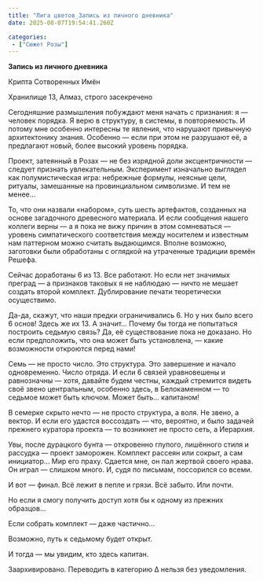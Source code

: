```yaml
---
title: "Лига цветов_Запись из личного дневника"
date: 2025-08-07T19:54:41.260Z

categories:
 - ["Сюжет Розы"]
---
```


**Запись из личного дневника**

Крипта Сотворенных Имён

Хранилище 13, Алмаз, строго засекречено

Сегодняшние размышления побуждают меня начать с признания: я — человек
порядка. Я верю в структуру, в системы, в повторяемость. И потому мне
особенно интересны те явления, что нарушают привычную архитектонику
знания. Особенно — если при этом не разрушают её, а предлагают новый,
более высокий уровень порядка.

Проект, затеянный в Розах — не без изрядной доли эксцентричности —
следует признать увлекательным. Эксперимент изначально выглядел как
полумистическая игра: небрежные формулы, неясные цели, ритуалы,
замешанные на провинциальном символизме. И тем не менее…

То, что они назвали «набором», суть шесть артефактов, созданных на
основе загадочного древесного материала. И если сообщения нашего коллеги
верны — а я пока не вижу причин в этом сомневаться — уровень
симпатического соответствия между носителем и известным нам паттерном
можно считать выдающимся. Вполне возможно, заготовки были обработаны с
оглядкой на утраченные традиции времён Решефа.

Сейчас доработаны 6 из 13. Все работают. Но если нет значимых преград —
а признаков таковых я не наблюдаю — ничто не мешает создать второй
комплект. Дублирование печати теоретически осуществимо.

Да-да, скажут, что наши предки ограничивались 6. Но у них было всего 6
основ! Здесь же их 13. А значит… Почему бы тогда не попытаться построить
седьмую связь? Да, её существование пока не доказано. Но если
предположить, что она может быть установлена, — какие возможности
откроются перед нами!

Семь — не просто число. Это структура. Это завершение и начало
одновременно. Число отряда. И если 6 связей уравновешены и равнозначны —
хотя, давайте будем честны, каждый стремится видеть своё звено
центральным, особенно здесь, в Белокаменном — то седьмое может быть
ключом. Может быть… капитаном!

В семерке скрыто нечто — не просто структура, а воля. Не звено, а
вектор. И если его удастся воссоздать — что, вероятно, и было задачей
прежнего куратора проекта — то возникнет не просто сеть, а Иерархия.

Увы, после дурацкого бунта — откровенно глупого, лишённого стиля и
рассудка — проект заморожен. Комплект рассеян или сокрыт, а сам
инициатор… Мир его праху. Сдается мне, он пал жертвой своего нрава. Он
играл — слишком много. И, судя по письмам, поссорился со всеми.

И вот — финал. Всё лежит в пепле и грязи. Всё забыто. Или почти.

Но если я смогу получить доступ хотя бы к одному из прежних образцов...

Если собрать комплект — даже частично...

Возможно, путь к седьмому будет открыт.

И тогда — мы увидим, кто здесь капитан.

Заархивировано. Переводить в категорию Δ нельзя без уведомления.
